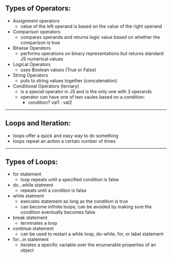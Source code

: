 ## Types of Operators:
+ Assignment operators
    + value of the left operand is based on the value of the right operand 
+ Comparison operators
    + compares operands and returns logic value based on whether the comparison is true
+ Bitwise Operators
    + performs operations on binary representations but returns standard JS numerical values
+ Logical Operators
    + uses Boolean values (True or False)
+ String Operators
    + puts to string values together (concatenation)
+ Conditional Operators (ternary)
    + is a special operator in JS and is the only one with 3 operands
    + operator can have one of two vaules based on a condition:
        + condition? val1 : val2

---
## Loops and Iteration:
+ loops offer a quick and easy way to do something
+ loops repeat an action a certain number of times
---

## Types of Loops:
+ for statement
    + loop repeats until a specified condition is false
+ do...while statment
    + repeats until a conditon is false
+ while statment
    + executes statement as long as the condition is true
    + can become infinite loops; can be avoided by making sure the condition eventually becomes false
+ break statement
    + terminates a loop
+ continue statement
    + can be used to restart a while loop, do-while, for, or label statement
+ for...in statement
    + iterates a specific variable over the enumerable properties of an object